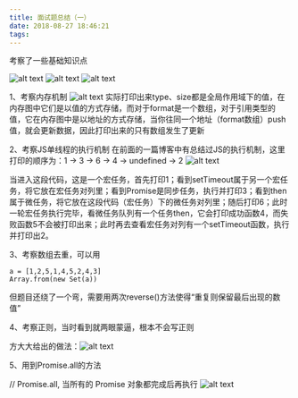 ```yaml
---
title: 面试题总结（一）
date: 2018-08-27 18:46:21
tags:
---
```

考察了一些基础知识点
<!-- more -->
![alt text](https://i.loli.net/2018/08/27/5b83d9d5278e6.jpeg)
![alt text](https://i.loli.net/2018/08/27/5b83d9e41ca13.jpeg)
![alt text](https://i.loli.net/2018/08/27/5b83d9ebdfb06.jpeg)

1、考察内存机制
![alt text](https://i.loli.net/2018/08/27/5b83da81b01aa.jpeg)
实际打印出来type、size都是全局作用域下的值，在内存图中它们是以值的方式存储，而对于format是一个数组，对于引用类型的值，它在内存图中是以地址的方式存储，当你往同一个地址（format数组）push值，就会更新数据，因此打印出来的只有数组发生了更新

2、考察JS单线程的执行机制
在前面的一篇博客中有总结过JS的执行机制，这里打印的顺序为：1 -> 3 -> 6 -> 4 -> undefined -> 2
![alt text](https://i.loli.net/2018/08/27/5b83de846d6b2.png)

当进入这段代码，这是一个宏任务，首先打印1；看到setTimeout属于另一个宏任务，将它放在宏任务对列里；看到Promise是同步任务，执行并打印3；看到then属于微任务，将它放在这段代码（宏任务）下的微任务对列里；随后打印6；此时一轮宏任务执行完毕，看微任务队列有一个任务then，它会打印成功函数4，而失败函数5不会被打印出来；此时再去查看宏任务对列有一个setTimeout函数，执行并打印出2。

3、考察数组去重，可以用
```
a = [1,2,5,1,4,5,2,4,3]
Array.from(new Set(a))
```
但题目还绕了一个弯，需要用两次reverse()方法使得“重复则保留最后出现的数值”

4、考察正则，当时看到就两眼蒙逼，根本不会写正则

方大大给出的做法：![alt text](https://i.loli.net/2018/08/27/5b83e05833b88.jpeg)

5、用到Promise.all的方法

// Promise.all, 当所有的 Promise 对象都完成后再执行
![alt text](https://i.loli.net/2018/08/27/5b83e09637993.jpeg)
